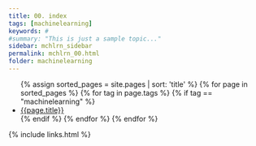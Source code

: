 ```yaml
---
title: 00. index
tags: [machinelearning]
keywords: #
#summary: "This is just a sample topic..."
sidebar: mchlrn_sidebar
permalink: mchlrn_00.html
folder: machinelearning
---
```


<!-- List of all pages with a python tag -->

<ul>
{% assign sorted_pages = site.pages | sort: 'title' %}
{% for page in sorted_pages %}
{% for tag in page.tags %}
{% if tag == "machinelearning" %}
<li><a href="{{ page.url | remove: "/"}}">{{page.title}}</a></li>
{% endif %}
{% endfor %}
{% endfor %}
</ul>


{% include links.html %}